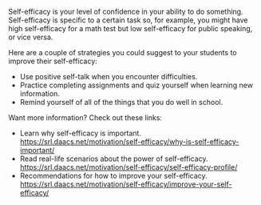 Self-efficacy is your level of confidence in your ability to do something. Self-efficacy is specific to a certain task so, for example, you might have high self-efficacy for a math test but low self-efficacy for public speaking, or vice versa.

Here are a couple of strategies you could suggest to your students to improve their self-efficacy:
* Use positive self-talk when you encounter difficulties.
* Practice completing assignments and quiz yourself when learning new information.
* Remind yourself of all of the things that you do well in school.

Want more information? Check out these links:
* Learn why self-efficacy is important. https://srl.daacs.net/motivation/self-efficacy/why-is-self-efficacy-important/
* Read real-life scenarios about the power of self-efficacy. https://srl.daacs.net/motivation/self-efficacy/self-efficacy-profile/
* Recommendations for how to improve your self-efficacy. https://srl.daacs.net/motivation/self-efficacy/improve-your-self-efficacy/

